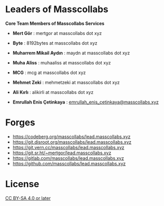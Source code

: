 # Leaders of Masscollabs

**Core Team Members of Masscollabs Services**

* **Mert Gör** : mertgor at masscollabs dot xyz 

* **Byte**     : 8192bytes at masscollabs dot xyz

* **Muharrem Mikail Aydın** : maydn at masscollabs dot xyz

* **Muha Aliss** : muhaaliss at masscollabs dot xyz 

* **MCG** : mcg at masscollabs dot xyz

* **Mehmet Zeki** : mehmetzeki at masscollabs dot xyz

* **Ali Kırlı** : alikirli at masscollabs dot xyz

* **Emrullah Enis Çetinkaya** : emrullah_enis_cetinkaya@masscollabs.xyz

# Forges

* https://codeberg.org/masscollabs/lead.masscollabs.xyz
* https://git.disroot.org/masscollabs/lead.masscollabs.xyz
* https://git.vern.cc/masscollabs/lead.masscollabs.xyz
* https://git.sr.ht/~mertgor/lead.masscollabs.xyz
* https://gitlab.com/masscollabs/lead.masscollabs.xyz
* https://github.com/masscollabs/lead.masscollabs.xyz


# License

[CC BY-SA 4.0 or later](by-sa.markdown)
